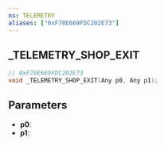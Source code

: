 ```yaml
---
ns: TELEMETRY
aliases: ["0xF78E669FDC202E73"]
---
```

## _TELEMETRY_SHOP_EXIT

```c
// 0xF78E669FDC202E73
void _TELEMETRY_SHOP_EXIT(Any p0, Any p1);
```

## Parameters
* **p0**:
* **p1**:
